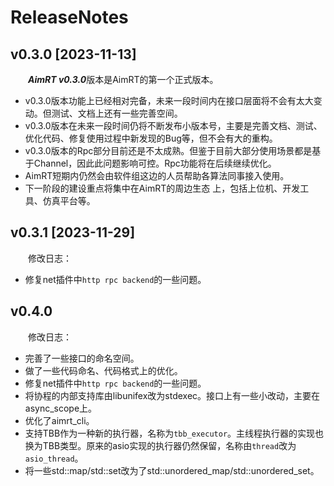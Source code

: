 
# ReleaseNotes

## v0.3.0 [2023-11-13]
&emsp;&emsp;***AimRT v0.3.0***版本是AimRT的第一个正式版本。

- v0.3.0版本功能上已经相对完备，未来一段时间内在接口层面将不会有太大变动。但测试、文档上还有一些完善空间。
- v0.3.0版本在未来一段时间仍将不断发布小版本号，主要是完善文档、测试、优化代码、修复使用过程中新发现的Bug等，但不会有大的重构。
- v0.3.0版本的Rpc部分目前还是不太成熟。但鉴于目前大部分使用场景都是基于Channel，因此此问题影响可控。Rpc功能将在后续继续优化。
- AimRT短期内仍然会由软件组这边的人员帮助各算法同事接入使用。
- 下一阶段的建设重点将集中在AimRT的周边生态 上，包括上位机、开发工具、仿真平台等。


## v0.3.1 [2023-11-29]

&emsp;&emsp;修改日志：
- 修复net插件中`http rpc backend`的一些问题。


## v0.4.0

&emsp;&emsp;修改日志：

- 完善了一些接口的命名空间。
- 做了一些代码命名、代码格式上的优化。
- 修复net插件中`http rpc backend`的一些问题。
- 将协程的内部支持库由libunifex改为stdexec。接口上有一些小改动，主要在async_scope上。
- 优化了aimrt_cli。
- 支持TBB作为一种新的执行器，名称为`tbb_executor`。主线程执行器的实现也换为TBB类型。原来的asio实现的执行器仍然保留，名称由`thread`改为`asio_thread`。
- 将一些std::map/std::set改为了std::unordered_map/std::unordered_set。
